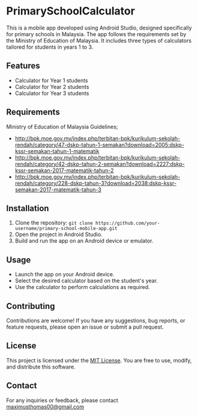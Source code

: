 # PrimarySchoolCalculator

This is a mobile app developed using Android Studio, designed specifically for primary schools in Malaysia. The app follows the requirements set by the Ministry of Education of Malaysia. It includes three types of calculators tailored for students in years 1 to 3.

## Features

- Calculator for Year 1 students
- Calculator for Year 2 students
- Calculator for Year 3 students

## Requirements
Ministry of Education of Malaysia Guidelines;
- http://bpk.moe.gov.my/index.php/terbitan-bpk/kurikulum-sekolah-rendah/category/47-dskp-tahun-1-semakan?download=2005:dskp-kssr-semakan-tahun-1-matematik
- http://bpk.moe.gov.my/index.php/terbitan-bpk/kurikulum-sekolah-rendah/category/42-dskp-tahun-2-semakan?download=2227:dskp-kssr-semakan-2017-matematik-tahun-2
- http://bpk.moe.gov.my/index.php/terbitan-bpk/kurikulum-sekolah-rendah/category/228-dskp-tahun-3?download=2038:dskp-kssr-semakan-2017-matematik-tahun-3

## Installation

1. Clone the repository: `git clone https://github.com/your-username/primary-school-mobile-app.git`
2. Open the project in Android Studio.
3. Build and run the app on an Android device or emulator.

## Usage

- Launch the app on your Android device.
- Select the desired calculator based on the student's year.
- Use the calculator to perform calculations as required.

## Contributing

Contributions are welcome! If you have any suggestions, bug reports, or feature requests, please open an issue or submit a pull request.

## License

This project is licensed under the [MIT License](link-to-license). You are free to use, modify, and distribute this software.

## Contact

For any inquiries or feedback, please contact maximusthomas00@gmail.com


